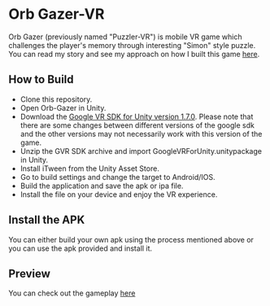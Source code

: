 # Orb Gazer-VR
Orb Gazer (previously named "Puzzler-VR") is mobile VR game which challenges the player's memory through interesting "Simon" style puzzle. You can read my story and see my approach on how I built this game [here](https://medium.com/@srinivassai/puzzler-vr-c4481b12bd02).

## How to Build

* Clone this repository.
* Open Orb-Gazer in Unity.
* Download the [Google VR SDK for Unity version 1.7.0](https://github.com/googlevr/gvr-unity-sdk/releases). Please note that there are some changes between different versions of the google sdk and the other versions may not necessarily work with this version of the game.
* Unzip the GVR SDK archive and import GoogleVRForUnity.unitypackage in Unity.
* Install iTween from the Unity Asset Store.
* Go to build settings and change the target to Android/IOS.
* Build the application and save the apk or ipa file.
* Install the file on your device and enjoy the VR experience.

## Install the APK

You can either build your own apk using the process mentioned above or you can use the apk provided and install it.

## Preview

You can check out the gameplay [here](https://www.youtube.com/watch?v=Fa8gR4qqHNo)


